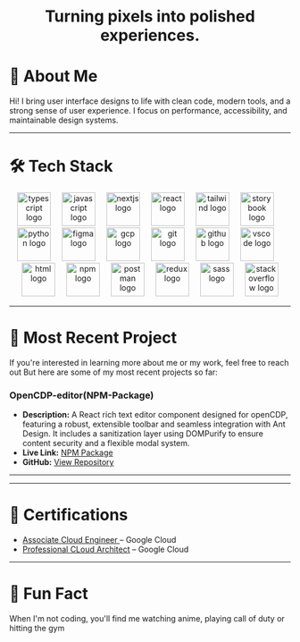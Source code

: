 <h1 align="center">Turning pixels into polished experiences. </h1>

# 👋 About Me

Hi! I bring user interface designs to life with clean code, modern tools, and a strong sense of user experience. I focus on performance, accessibility, and maintainable design systems.

---

# 🛠 Tech Stack

<div align="center">
  <img src="https://skillicons.dev/icons?i=ts" height="60" alt="typescript logo" />
  <img width="12" />
  <img src="https://skillicons.dev/icons?i=js" height="60" alt="javascript logo" />
  <img width="12" />
  <img src="https://skillicons.dev/icons?i=nextjs" height="60" alt="nextjs logo" />
  <img width="12" />
  <img src="https://skillicons.dev/icons?i=react" height="60" alt="react logo" />
  <img width="12" />
  <img src="https://skillicons.dev/icons?i=tailwind" height="60" alt="tailwind logo" />
  <img width="12" />
  <img src="https://cdn.jsdelivr.net/gh/devicons/devicon/icons/storybook/storybook-original.svg" height="60" alt="storybook logo" />
  <img width="12" />
  <img src="https://skillicons.dev/icons?i=py" height="60" alt="python logo" />
  <img width="12" />
  <img src="https://skillicons.dev/icons?i=figma" height="60" alt="figma logo" />
  <img width="12" />
  <img src="https://skillicons.dev/icons?i=gcp" height="60" alt="gcp logo" />
  <img width="12" />
  <img src="https://skillicons.dev/icons?i=git" height="60" alt="git logo" />
  <img width="12" />
  <img src="https://skillicons.dev/icons?i=github" height="60" alt="github logo" />
  <img width="12" />
  <img src="https://skillicons.dev/icons?i=vscode" height="60" alt="vscode logo" />
  <img width="12" />
  <img src="https://skillicons.dev/icons?i=html" height="60" alt="html logo" />
  <img width="12" />
  <img src="https://skillicons.dev/icons?i=npm" height="60" alt="npm logo" />
  <img width="12" />
  <img src="https://skillicons.dev/icons?i=postman" height="60" alt="postman logo" />
  <img width="12" />
  <img src="https://skillicons.dev/icons?i=redux" height="60" alt="redux logo" />
  <img width="12" />
  <img src="https://skillicons.dev/icons?i=sass" height="60" alt="sass logo" />
  <img width="12" />
  <img src="https://skillicons.dev/icons?i=stackoverflow" height="60" alt="stackoverflow logo" />
</div>

---

# 🚀 Most Recent Project 

If you're interested in learning more about me or my work, feel free to reach out
But here are some of my most recent projects so far:

### OpenCDP-editor(NPM-Package)
- **Description:** A React rich text editor component designed for openCDP, featuring a robust, extensible toolbar and seamless integration with Ant Design. It includes a sanitization layer using DOMPurify to ensure content security and a flexible modal system.   
- **Live Link:** [NPM Package](https://www.npmjs.com/package/@codematic.io/open-cdp-editor?activeTab=readme)  
- **GitHub:** [View Repository](https://github.com/code-matic/openCDP-editor)  

---



---

# 📜 Certifications 

- [Associate Cloud Engineer ](https://www.credly.com/badges/e0c10ac9-1410-428b-9b3c-9e902b7a9016/public_url) – Google Cloud  
- [Professional CLoud Architect](https://www.credly.com/badges/d3ee36dc-2338-4d78-9c64-63210b8d8c56/public_url) – Google Cloud   

---

# 🎯 Fun Fact

When I'm not coding, you'll find me watching anime, playing call of duty or hitting the gym
